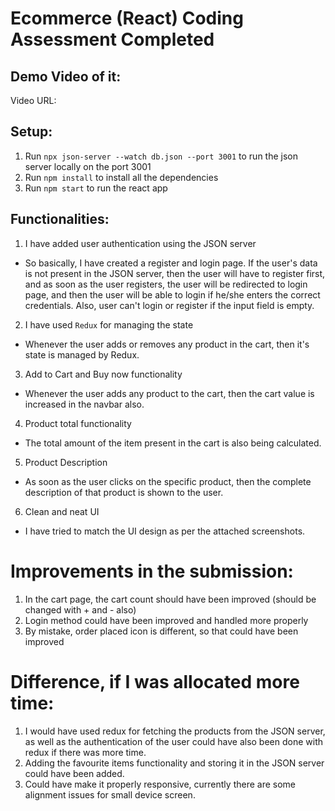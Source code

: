 # Ecommerce (React) Coding Assessment Completed

## Demo Video of it:
Video URL: 

## Setup:
1) Run `npx json-server --watch db.json --port 3001` to run the json server locally on the port 3001
2) Run `npm install` to install all the dependencies
3) Run `npm start` to run the react app

## Functionalities:

1) I have added user authentication using the JSON server 
- So basically, I have created a register and login page. If the user's data is not present in the JSON server, then the user will have to register first, and as soon as the user registers, the user will 
be redirected to login page, and then the user will be able to login if he/she enters the correct credentials. Also, user can't login or register if the input field is empty.

2) I have used `Redux` for managing the state
- Whenever the user adds or removes any product in the cart, then it's state is managed by Redux.

3) Add to Cart and Buy now functionality 
- Whenever the user adds any product to the cart, then the cart value is increased in the navbar also.

4) Product total functionality
- The total amount of the item present in the cart is also being calculated.

5) Product Description
- As soon as the user clicks on the specific product, then the complete description of that product is shown to the user.

6) Clean and neat UI 
- I have tried to match the UI design as per the attached screenshots.

# Improvements in the submission:

1) In the cart page, the cart count should have been improved (should be changed with + and - also)
2) Login method could have been improved and handled more properly
3) By mistake, order placed icon is different, so that could have been improved

# Difference, if I was allocated more time:

1) I would have used redux for fetching the products from the JSON server, as well as the authentication of the user could have also been done with redux if there was more time.
2) Adding the favourite items functionality and storing it in the JSON server could have been added.
3) Could have make it properly responsive, currently there are some alignment issues for small device screen.


